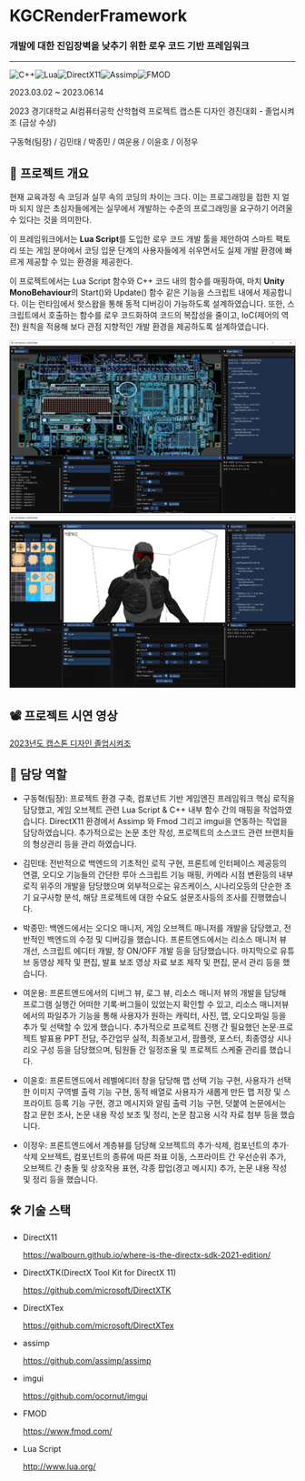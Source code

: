 # KGCRenderFramework

### 개발에 대한 진입장벽을 낮추기 위한 로우 코드 기반 프레임워크

-------------------------------------

![C++](https://img.shields.io/badge/c++-%2300599C.svg?style=for-the-badge&logo=c%2B%2B&logoColor=white)![Lua](https://img.shields.io/badge/lua%20Script-%232C2D72.svg?style=for-the-badge&logo=lua&logoColor=white)![DirectX11](https://img.shields.io/badge/DirectX%2011-%230064BF.svg?style=for-the-badge&logoColor=white)![Assimp](https://img.shields.io/badge/Assimp-0078D7?style=for-the-badge&logo=Microsoft-edge&logoColor=white)![FMOD](https://img.shields.io/badge/FMOD-9999FF.svg?style=for-the-badge&logo=Adobe%20Audition&logoColor=white)

2023.03.02 ~ 2023.06.14 

2023 경기대학교 AI컴퓨터공학 산학협력 프로젝트 캡스톤 디자인 경진대회 - 졸업시켜조 (금상 수상)

구동혁(팀장) / 김민태 / 박종민 / 여운용 / 이윤호 / 이정우



## 📌 프로젝트 개요

현재 교육과정 속 코딩과 실무 속의 코딩의 차이는 크다. 이는 프로그래밍을 접한 지 얼마 되지 않은 초심자들에게는 실무에서 개발하는 수준의 프로그래밍을 요구하기 어려울 수 있다는 것을 의미한다.

이 프레임워크에서는 **Lua Script**를 도입한 로우 코드 개발 툴을 제안하여 스마트 팩토리 또는 게임 분야에서 코딩 입문 단계의 사용자들에게 쉬우면서도 실제 개발 환경에 빠르게 제공할 수 있는 환경을 제공한다.

이 프로젝트에서는 Lua Script 함수와 C++ 코드 내의 함수를 매핑하여, 마치 **Unity MonoBehaviour**의 Start()와 Update() 함수 같은 기능을 스크립트 내에서 제공합니다. 이는 런타임에서 핫스왑을 통해 동적 디버깅이 가능하도록 설계하였습니다. 
또한, 스크립트에서 호출하는 함수를 로우 코드화하여 코드의 복잡성을 줄이고, IoC(제어의 역전) 원칙을 적용해 보다 관점 지향적인 개발 환경을 제공하도록 설계하였습니다.

![ui1](./Misc/main2.png)
![ui2](./Misc/main1.png)

## 📽️ 프로젝트 시연 영상

[2023년도 캡스톤 디자인 졸업시켜조](https://youtu.be/IOTC4dQy9ts?si=V_iuRMskvEUy49-L)



## 🧩 담당 역할

* 구동혁(팀장): 프로젝트 환경 구축, 컴포넌트 기반 게임엔진 프레임워크 핵심 로직을 담당했고, 게임 오브젝트 관련 Lua Script & C++ 내부 함수 간의 매핑을 작업하였습니다. DirectX11 환경에서 Assimp 와 Fmod 그리고 imgui을 연동하는 작업을 담당하였습니다. 추가적으로는 논문 초안 작성, 프로젝트의 소스코드 관련 브랜치들의 형상관리 등을 관리 하였습니다. 

* 김민태: 전반적으로 백엔드의 기초적인 로직 구현, 프론트에 인터페이스 제공등의 연결, 오디오 기능들의 간단한 루아 스크립트 기능 매핑, 카메라 시점 변환등의 내부 로직 위주의 개발을 담당했으며 외부적으로는 유즈케이스, 시나리오등의 단순한 초기 요구사항 분석, 해당 프로젝트에 대한 수요도 설문조사등의 조사를 진행했습니다.

* 박종민: 백엔드에서는 오디오 매니저, 게임 오브젝트 매니저를 개발을 담당했고, 전반적인 백엔드의 수정 및 디버깅을 했습니다. 프론트엔드에서는 리소스 매니저 뷰 개선, 스크립트 에디터 개발, 창 ON/OFF 개발 등을 담당했습니다. 마지막으로 유튜브 동영상 제작 및 편집, 발표 보조 영상 자료 보조 제작 및 편집, 문서 관리 등을 했습니다.

* 여운용: 프론트엔드에서의 디버그 뷰, 로그 뷰, 리소스 매니저 뷰의 개발을 담당해 프로그램 실행간 어떠한 기록·버그들이 있었는지 확인할 수 있고, 리소스 매니저뷰에서의 파일추가 기능을 통해 사용자가 원하는 캐릭터, 사진, 맵, 오디오파일 등을 추가 및 선택할 수 있게 했습니다. 추가적으로 프로젝트 진행 간 필요했던 논문·프로젝트 발표용 PPT 전담, 주간업무 실적, 최종보고서, 팜플렛, 포스터, 최종영상 시나리오 구성 등을 담당했으며, 팀원들 간 일정조율 및 프로젝트 스케줄 관리를 했습니다.

* 이윤호: 프론트엔드에서 레벨에디터 창을 담당해 맵 선택 기능 구현, 사용자가 선택한 이미지 구역별 출력 기능 구현, 동적 배열로 사용자가 새롭게 만든 맵 저장 및 스프라이트 등록 기능 구현, 경고 메시지와 알림 출력 기능 구현, 덧붙여 논문에서는 참고 문헌 조사, 논문 내용 작성 보조 및 정리, 논문 참고용 시각 자료 첨부 등을 했습니다.

* 이정우: 프론트엔드에서 계층뷰를 담당해 오브젝트의 추가·삭제, 컴포넌트의 추가·삭제 오브젝트, 컴포넌트의 종류에 따른 좌표 이동, 스프라이트 간 우선순위 추가, 오브젝트 간 충돌 및 상호작용 표현, 각종 팝업(경고 메시지) 추가, 논문 내용 작성 및 정리 등을 했습니다.



## 🛠️ 기술 스택

* DirectX11 

  https://walbourn.github.io/where-is-the-directx-sdk-2021-edition/

* DirectXTK(DirectX Tool Kit for DirectX 11)	

  https://github.com/microsoft/DirectXTK

* DirectXTex

  https://github.com/microsoft/DirectXTex

* assimp	

  https://github.com/assimp/assimp

* imgui

  https://github.com/ocornut/imgui

* FMOD

  https://www.fmod.com/

* Lua Script

  http://www.lua.org/

